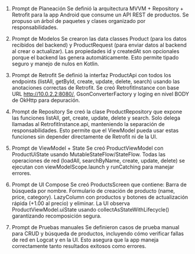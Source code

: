 1) Prompt de Planeación
Se definió la arquitectura MVVM + Repository + Retrofit para la app Android que consume un API REST de productos. Se propuso un árbol de paquetes y clases organizado por responsabilidades.

2) Prompt de Modelos
Se crearon las data classes Product (para los datos recibidos del backend) y ProductRequest (para enviar datos al backend al crear o actualizar). Las propiedades id y createdAt son opcionales porque el backend las genera automáticamente. Esto permite tipado seguro y manejo de nulos en Kotlin.

3) Prompt de Retrofit
Se definió la interfaz ProductApi con todos los endpoints (listAll, getById, create, update, delete, search) usando las anotaciones correctas de Retrofit.
Se creó RetrofitInstance con base URL http://10.0.2.2:8080/, GsonConverterFactory y loging en nivel BODY de OkHttp para depuración.

4) Prompt de Repository
Se creó la clase ProductRepository que expone las funciones listAll, get, create, update, delete y search.
Solo delega llamadas al RetrofitInstance.api, manteniendo la separación de responsabilidades.
Esto permite que el ViewModel pueda usar estas funciones sin depender directamente de Retrofit ni de la UI.

5) Prompt de ViewModel + State
Se creó ProductViewModel con ProductUiState usando MutableStateFlow/StateFlow.
Todas las operaciones de red (loadAll, searchByName, create, update, delete) se ejecutan con viewModelScope.launch y runCatching para manejar errores.


6) Prompt de UI Compose
Se creó ProductsScreen que contiene:
Barra de búsqueda por nombre.
Formulario de creación de producto (name, price, category).
LazyColumn con productos y botones de actualización rápida (+1.00 al precio) y eliminar.
La UI observa ProductViewModel.uiState usando collectAsStateWithLifecycle() garantizando recomposición segura.


7) Prompt de Pruebas manuales
Se definieron casos de prueba manual para CRUD y búsqueda de productos, incluyendo cómo verificar fallas de red en Logcat y en la UI. Esto asegura que la app maneja correctamente tanto resultados exitosos como errores.
